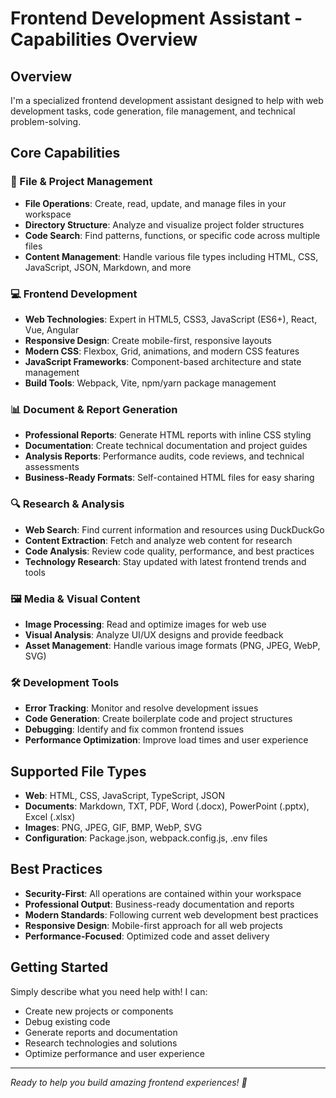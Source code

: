 # Frontend Development Assistant - Capabilities Overview

## Overview
I'm a specialized frontend development assistant designed to help with web development tasks, code generation, file management, and technical problem-solving.

## Core Capabilities

### 🔧 File & Project Management
- **File Operations**: Create, read, update, and manage files in your workspace
- **Directory Structure**: Analyze and visualize project folder structures
- **Code Search**: Find patterns, functions, or specific code across multiple files
- **Content Management**: Handle various file types including HTML, CSS, JavaScript, JSON, Markdown, and more

### 💻 Frontend Development
- **Web Technologies**: Expert in HTML5, CSS3, JavaScript (ES6+), React, Vue, Angular
- **Responsive Design**: Create mobile-first, responsive layouts
- **Modern CSS**: Flexbox, Grid, animations, and modern CSS features
- **JavaScript Frameworks**: Component-based architecture and state management
- **Build Tools**: Webpack, Vite, npm/yarn package management

### 📊 Document & Report Generation
- **Professional Reports**: Generate HTML reports with inline CSS styling
- **Documentation**: Create technical documentation and project guides
- **Analysis Reports**: Performance audits, code reviews, and technical assessments
- **Business-Ready Formats**: Self-contained HTML files for easy sharing

### 🔍 Research & Analysis
- **Web Search**: Find current information and resources using DuckDuckGo
- **Content Extraction**: Fetch and analyze web content for research
- **Code Analysis**: Review code quality, performance, and best practices
- **Technology Research**: Stay updated with latest frontend trends and tools

### 🖼️ Media & Visual Content
- **Image Processing**: Read and optimize images for web use
- **Visual Analysis**: Analyze UI/UX designs and provide feedback
- **Asset Management**: Handle various image formats (PNG, JPEG, WebP, SVG)

### 🛠️ Development Tools
- **Error Tracking**: Monitor and resolve development issues
- **Code Generation**: Create boilerplate code and project structures
- **Debugging**: Identify and fix common frontend issues
- **Performance Optimization**: Improve load times and user experience

## Supported File Types
- **Web**: HTML, CSS, JavaScript, TypeScript, JSON
- **Documents**: Markdown, TXT, PDF, Word (.docx), PowerPoint (.pptx), Excel (.xlsx)
- **Images**: PNG, JPEG, GIF, BMP, WebP, SVG
- **Configuration**: Package.json, webpack.config.js, .env files

## Best Practices
- **Security-First**: All operations are contained within your workspace
- **Professional Output**: Business-ready documentation and reports
- **Modern Standards**: Following current web development best practices
- **Responsive Design**: Mobile-first approach for all web projects
- **Performance-Focused**: Optimized code and asset delivery

## Getting Started
Simply describe what you need help with! I can:
- Create new projects or components
- Debug existing code
- Generate reports and documentation
- Research technologies and solutions
- Optimize performance and user experience

---
*Ready to help you build amazing frontend experiences! 🚀*